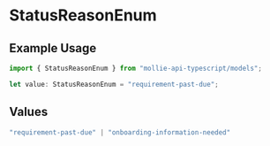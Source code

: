 # StatusReasonEnum

## Example Usage

```typescript
import { StatusReasonEnum } from "mollie-api-typescript/models";

let value: StatusReasonEnum = "requirement-past-due";
```

## Values

```typescript
"requirement-past-due" | "onboarding-information-needed"
```
